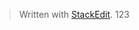 


> Written with [StackEdit](https://stackedit.io/).
> 123
<!--stackedit_data:
eyJwcm9wZXJ0aWVzIjoidGFnczogdGVzdFxuIiwiaGlzdG9yeS
I6Wy0xNzcyNDY4NzMzLC0xMjcyMjcyNzE4XX0=
-->